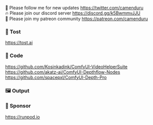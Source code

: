 🐣 Please follow me for new updates https://twitter.com/camenduru <br />
🔥 Please join our discord server https://discord.gg/k5BwmmvJJU <br />
🥳 Please join my patreon community https://patreon.com/camenduru <br />

###  🥪 Tost
https://tost.ai

### 🧬 Code
https://github.com/Kosinkadink/ComfyUI-VideoHelperSuite <br />
https://github.com/akatz-ai/ComfyUI-Depthflow-Nodes <br />
https://github.com/spacepxl/ComfyUI-Depth-Pro <br />

### 🖼 Output



### 🏢 Sponsor
https://runpod.io
